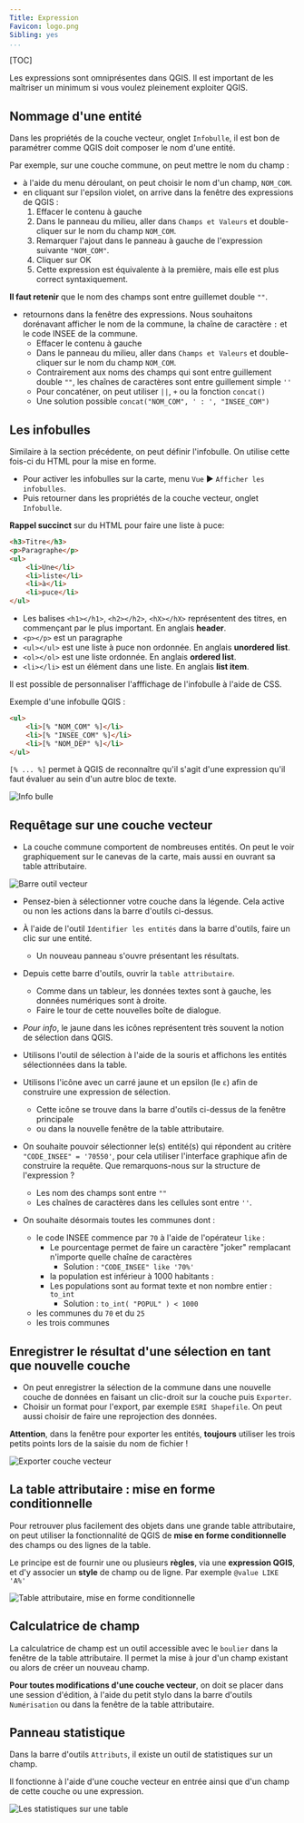 ```yaml
---
Title: Expression
Favicon: logo.png
Sibling: yes
...
```


[TOC]

Les expressions sont omniprésentes dans QGIS. Il est important de les maîtriser un minimum si vous voulez pleinement
exploiter QGIS.

## Nommage d'une entité

Dans les propriétés de la couche vecteur, onglet `Infobulle`, il est bon de paramétrer comme QGIS doit composer
le nom d'une entité.

Par exemple, sur une couche commune, on peut mettre le nom du champ : 

* à l'aide du menu déroulant, on peut choisir le nom d'un champ, `NOM_COM`.
* en cliquant sur l'epsilon violet, on arrive dans la fenêtre des expressions de QGIS : 
    1. Effacer le contenu à gauche
    1. Dans le panneau du milieu, aller dans `Champs et Valeurs` et double-cliquer sur le nom du champ `NOM_COM`.
    1. Remarquer l'ajout dans le panneau à gauche de l'expression suivante `"NOM_COM"`.
    1. Cliquer sur OK
    1. Cette expression est équivalente à la première, mais elle est plus correct syntaxiquement.
    
**Il faut retenir** que le nom des champs sont entre guillemet double `""`.

* retournons dans la fenêtre des expressions. Nous souhaitons dorénavant afficher le nom de la commune, la chaîne de
caractère ` : ` et le code INSEE de la commune.
    * Effacer le contenu à gauche
    * Dans le panneau du milieu, aller dans `Champs et Valeurs` et double-cliquer sur le nom du champ `NOM_COM`.
    * Contrairement aux noms des champs qui sont entre guillement double `""`, les chaînes de caractères sont entre guillement simple `''`
    * Pour concaténer, on peut utiliser `||`, `+` ou la fonction `concat()`
    * Une solution possible `concat("NOM_COM", ' : ', "INSEE_COM")`

## Les infobulles

Similaire à la section précédente, on peut définir l'infobulle. On utilise cette fois-ci du HTML pour la mise en forme.

* Pour activer les infobulles sur la carte, menu `Vue` ▶ `Afficher les infobulles`.
* Puis retourner dans les propriétés de la couche vecteur, onglet `Infobulle`.

**Rappel succinct** sur du HTML pour faire une liste à puce:

```html
<h3>Titre</h3>
<p>Paragraphe</p>
<ul>
    <li>Une</li>
    <li>liste</li>
    <li>à</li>
    <li>puce</li>
</ul>
```

* Les balises `<h1></h1>`, `<h2></h2>`, `<hX></hX>` représentent des titres, en commençant par le plus important. En anglais **header**.
* `<p></p>` est un paragraphe
* `<ul></ul>` est une liste à puce non ordonnée. En anglais **unordered list**.
* `<ol></ol>` est une liste ordonnée. En anglais **ordered list**.
* `<li></li>` est un élément dans une liste. En anglais **list item**.

Il est possible de personnaliser l'afffichage de l'infobulle à l'aide de CSS.

Exemple d'une infobulle QGIS : 

```html
<ul>
    <li>[% "NOM_COM" %]</li>
    <li>[% "INSEE_COM" %]</li>
    <li>[% "NOM_DEP" %]</li>
</ul>
```

`[% ... %]` permet à QGIS de reconnaître qu'il s'agit d'une expression qu'il faut évaluer au sein d'un autre bloc de texte.

![Info bulle](./media/maptip.png)

## Requêtage sur une couche vecteur

* La couche commune comportent de nombreuses entités. On peut le voir graphiquement sur le canevas de la carte, 
mais aussi en ouvrant sa table attributaire.

![Barre outil vecteur](./media/vector_toolbar.png)

* Pensez-bien à sélectionner votre couche dans la légende. Cela active ou non les actions dans la barre d'outils ci-dessus.
* À l'aide de l'outil `Identifier les entités` dans la barre d'outils, faire un clic sur une entité.
    * Un nouveau panneau s'ouvre présentant les résultats.
* Depuis cette barre d'outils, ouvrir la `table attributaire`.
    * Comme dans un tableur, les données textes sont à gauche, les données numériques sont à droite.
    * Faire le tour de cette nouvelles boîte de dialogue.
* *Pour info*, le jaune dans les icônes représentent très souvent la notion de sélection dans QGIS.
* Utilisons l'outil de sélection à l'aide de la souris et affichons les entités sélectionnées dans la table.
* Utilisons l'icône avec un carré jaune et un epsilon (le `ε`) afin de construire une expression de sélection.
    * Cette icône se trouve dans la barre d'outils ci-dessus de la fenêtre principale
    * ou dans la nouvelle fenêtre de la table attributaire.

* On souhaite pouvoir sélectionner le(s) entité(s) qui répondent au critère `"CODE_INSEE" = '70550'`, pour cela utiliser 
l'interface graphique afin de construire la requête. Que remarquons-nous sur la structure de l'expression ?
    * Les nom des champs sont entre `""`
    * Les chaînes de caractères dans les cellules sont entre `''`.
* On souhaite désormais toutes les communes dont :
    * le code INSEE commence par `70` à l'aide de l'opérateur `like` :
        * Le pourcentage permet de faire un caractère "joker" remplacant n'importe quelle chaîne de caractères
            * Solution : `"CODE_INSEE" like '70%'`
        * la population est inférieur à 1000 habitants : 
        * Les populations sont au format texte et non nombre entier : `to_int`
            * Solution : `to_int( "POPUL" ) < 1000`
    * les communes du `70` et du `25`
    * les trois communes 

## Enregistrer le résultat d'une sélection en tant que nouvelle couche

* On peut enregistrer la sélection de la commune dans une nouvelle couche de données en faisant un clic-droit sur la couche puis `Exporter`.
* Choisir un format pour l'export, par exemple `ESRI Shapefile`. On peut aussi choisir de faire une reprojection des données.

**Attention**, dans la fenêtre pour exporter les entités, **toujours** utiliser les trois petits points lors de la saisie du nom de fichier !

![Exporter couche vecteur](./media/save_as.png)
     
## La table attributaire : mise en forme conditionnelle

Pour retrouver plus facilement des objets dans une grande table attributaire, on peut utiliser la fonctionnalité de QGIS de **mise en forme conditionnelle** des champs ou des lignes de la table.

Le principe est de fournir une ou plusieurs **règles**, via une **expression QGIS**, et d'y associer un **style** de champ ou de ligne. Par exemple `@value LIKE 'A%'`

![](media/25_table_attributaire_mise_en_forme.png "Table attributaire, mise en forme conditionnelle")

## Calculatrice de champ

La calculatrice de champ est un outil accessible avec le `boulier` dans la fenêtre de la table attributaire. 
Il permet la mise à jour d'un champ existant ou alors de créer un nouveau champ.

**Pour toutes modifications d'une couche vecteur**, on doit se placer dans une session d'édition, à l'aide du petit stylo dans la barre d'outils `Numérisation` ou dans la fenêtre de la table attributaire.

## Panneau statistique

Dans la barre d'outils `Attributs`, il existe un outil de statistiques sur un champ. 

Il fonctionne à l'aide d'une couche vecteur en entrée ainsi que d'un champ de cette couche ou une expression.

![](media/statistique.png "Les statistiques sur une table")
